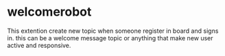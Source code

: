 welcomerobot
============

This extention create new topic when someone register in board and signs in. this can be a welcome message topic or anything that make new user active and responsive.
